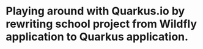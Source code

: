 # Playing around with Quarkus.io by rewriting school project from Wildfly application to Quarkus application.
